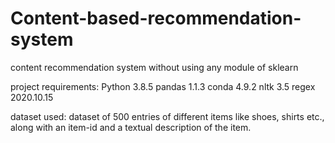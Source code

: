 # Content-based-recommendation-system
content recommendation system without using any module of sklearn 

project requirements:
Python  3.8.5
pandas  1.1.3
conda   4.9.2
nltk    3.5
regex   2020.10.15

dataset used: dataset of 500 entries of different items like shoes, shirts etc., along with an item-id and a textual description of the item.


 


